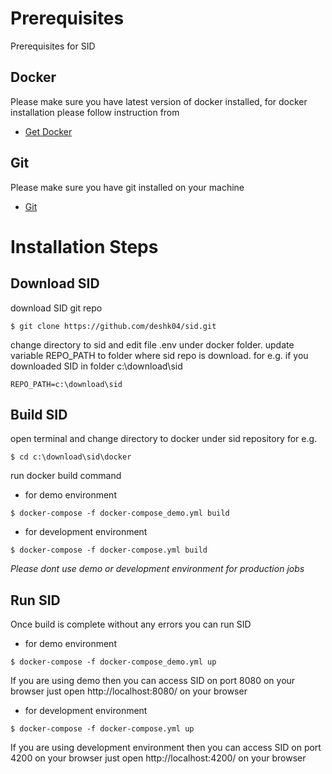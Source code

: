 # Prerequisites
Prerequisites for SID

## Docker
Please make sure you have latest version of docker installed, for docker installation please follow instruction from
* [Get Docker](https://docs.docker.com/get-docker/)

## Git
Please make sure you have git installed on your machine
* [Git](https://git-scm.com/downloads)

# Installation Steps

## Download SID

download SID git repo

```
$ git clone https://github.com/deshk04/sid.git
```
change directory to sid and edit file .env under docker folder. update variable REPO_PATH to folder where sid repo is download. for e.g. if you downloaded SID in folder c:\download\sid
```
REPO_PATH=c:\download\sid
```

## Build SID

open terminal and change directory to docker under sid repository
for e.g.
```
$ cd c:\download\sid\docker
```
run docker build command
* for demo environment
```
$ docker-compose -f docker-compose_demo.yml build
```
* for development environment
```
$ docker-compose -f docker-compose.yml build
```
*Please dont use demo or development environment for production jobs*

## Run SID
Once build is complete without any errors you can run SID
* for demo environment
```
$ docker-compose -f docker-compose_demo.yml up
```
If you are using demo then you can access SID on port 8080 on your browser
just open http://localhost:8080/ on your browser

* for development environment
```
$ docker-compose -f docker-compose.yml up
```
If you are using development environment then you can access SID on port 4200 on your browser
just open http://localhost:4200/ on your browser




